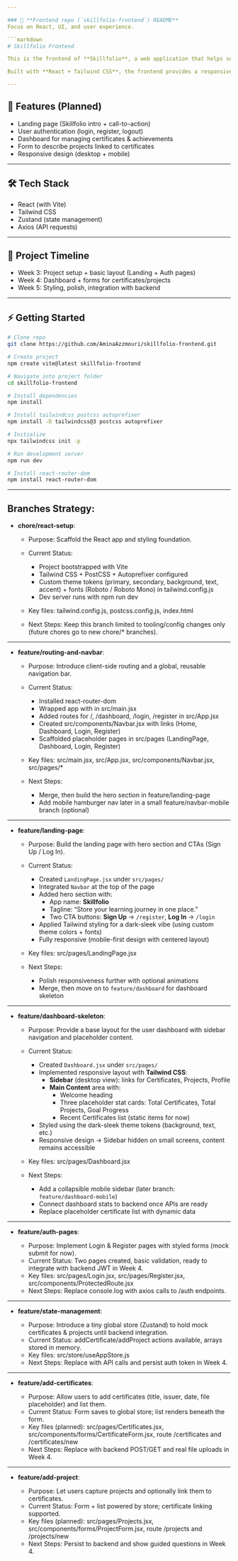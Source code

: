 ```yaml
---

### 🔹 **Frontend repo (`skillfolio-frontend`) README**
Focus on React, UI, and user experience.  

```markdown
# Skillfolio Frontend

This is the frontend of **Skillfolio**, a web application that helps self-learners archive their certificates, track skills, and connect achievements to projects.  

Built with **React + Tailwind CSS**, the frontend provides a responsive, modern, and user-friendly interface for learners.

---
```


## 🚀 Features (Planned)

- Landing page (Skillfolio intro + call-to-action)
- User authentication (login, register, logout)
- Dashboard for managing certificates & achievements
- Form to describe projects linked to certificates
- Responsive design (desktop + mobile)

---

## 🛠️ Tech Stack

- React (with Vite)
- Tailwind CSS
- Zustand (state management)
- Axios (API requests)

---

## 📅 Project Timeline

- Week 3: Project setup + basic layout (Landing + Auth pages)
- Week 4: Dashboard + forms for certificates/projects
- Week 5: Styling, polish, integration with backend

---

## ⚡ Getting Started

```bash
# Clone repo
git clone https://github.com/AminaAzzmouri/skillfolio-frontend.git

# Create project
npm create vite@latest skillfolio-frontend

# Navigate into project folder
cd skillfolio-frontend

# Install dependencies
npm install

# Install tailwindcss postcss autoprefixer
npm install -D tailwindcss@3 postcss autoprefixer

# Initialize
npx tailwindcss init -p

# Run development server
npm run dev

# Install react-router-dom
npm install react-router-dom
```

---

## Branches Strategy:

- **chore/react-setup**:

  - Purpose: Scaffold the React app and styling foundation.

  - Current Status:

    - Project bootstrapped with Vite
    - Tailwind CSS + PostCSS + Autoprefixer configured
    - Custom theme tokens (primary, secondary, background, text, accent) + fonts (Roboto / Roboto Mono) in tailwind.config.js
    - Dev server runs with npm run dev

  - Key files: tailwind.config.js, postcss.config.js, index.html

  - Next Steps: Keep this branch limited to tooling/config changes only (future chores go to new chore/\* branches).

---

- **feature/routing-and-navbar**:

  - Purpose: Introduce client-side routing and a global, reusable navigation bar.

  - Current Status:

    - Installed react-router-dom
    - Wrapped app with <BrowserRouter> in src/main.jsx
    - Added routes for /, /dashboard, /login, /register in src/App.jsx
    - Created src/components/Navbar.jsx with links (Home, Dashboard, Login, Register)
    - Scaffolded placeholder pages in src/pages (LandingPage, Dashboard, Login, Register)

  - Key files: src/main.jsx, src/App.jsx, src/components/Navbar.jsx, src/pages/*

  - Next Steps:

    - Merge, then build the hero section in feature/landing-page
    - Add mobile hamburger nav later in a small feature/navbar-mobile branch (optional)

---

- **feature/landing-page**:

  - Purpose: Build the landing page with hero section and CTAs (Sign Up / Log In).

  - Current Status:

    - Created `LandingPage.jsx` under `src/pages/`
    - Integrated `Navbar` at the top of the page
    - Added hero section with:
      - App name: **Skillfolio**
      - Tagline: “Store your learning journey in one place.”
      - Two CTA buttons: **Sign Up** → `/register`, **Log In** → `/login`
    - Applied Tailwind styling for a dark-sleek vibe (using custom theme colors + fonts)
    - Fully responsive (mobile-first design with centered layout)

  - Key files: src/pages/LandingPage.jsx

  - Next Steps:

    - Polish responsiveness further with optional animations
    - Merge, then move on to `feature/dashboard` for dashboard skeleton

---

- **feature/dashboard-skeleton**:

  - Purpose: Provide a base layout for the user dashboard with sidebar navigation and placeholder content.

  - Current Status:

    - Created `Dashboard.jsx` under `src/pages/`
    - Implemented responsive layout with **Tailwind CSS**:
      - **Sidebar** (desktop view): links for Certificates, Projects, Profile
      - **Main Content** area with:
        - Welcome heading
        - Three placeholder stat cards: Total Certificates, Total Projects, Goal Progress
        - Recent Certificates list (static items for now)
    - Styled using the dark-sleek theme tokens (background, text, etc.)
    - Responsive design → Sidebar hidden on small screens, content remains accessible

  - Key files: src/pages/Dashboard.jsx

  - Next Steps:
    - Add a collapsible mobile sidebar (later branch: `feature/dashboard-mobile`)
    - Connect dashboard stats to backend once APIs are ready
    - Replace placeholder certificate list with dynamic data

---

- **feature/auth-pages**:

  - Purpose: Implement Login & Register pages with styled forms (mock submit for now).
  - Current Status: Two pages created, basic validation, ready to integrate with backend JWT in Week 4.
  - Key files: src/pages/Login.jsx, src/pages/Register.jsx, src/components/ProtectedRoute.jsx
  - Next Steps: Replace console.log with axios calls to /auth endpoints.

---

- **feature/state-management**:

  - Purpose: Introduce a tiny global store (Zustand) to hold mock certificates & projects until backend integration.
  - Current Status: addCertificate/addProject actions available, arrays stored in memory.
  - Key files: src/store/useAppStore.js
  - Next Steps: Replace with API calls and persist auth token in Week 4.

---

- **feature/add-certificates**:

  - Purpose: Allow users to add certificates (title, issuer, date, file placeholder) and list them.
  - Current Status: Form saves to global store; list renders beneath the form.
  - Key files (planned): src/pages/Certificates.jsx, src/components/forms/CertificateForm.jsx, route /certificates and /certificates/new
  - Next Steps: Replace with backend POST/GET and real file uploads in Week 4.

---

- **feature/add-project**:

  - Purpose: Let users capture projects and optionally link them to certificates.
  - Current Status: Form + list powered by store; certificate linking supported.
  - Key files (planned): src/pages/Projects.jsx, src/components/forms/ProjectForm.jsx, route /projects and /projects/new
  - Next Steps: Persist to backend and show guided questions in Week 4.
